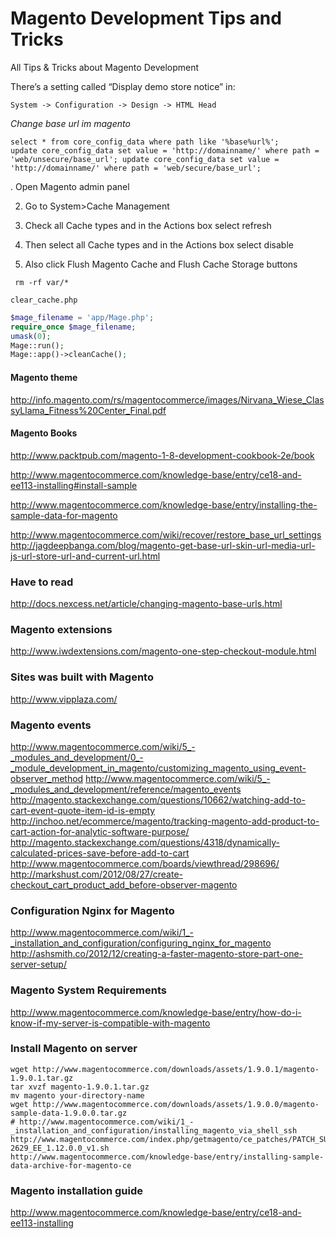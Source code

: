Magento Development Tips and Tricks
===================

All Tips &amp; Tricks about Magento Development

There’s a setting called “Display demo store notice” in: 
```
System -> Configuration -> Design -> HTML Head 
```

*Change base url im magento*
```
select * from core_config_data where path like '%base%url%';
update core_config_data set value = 'http://domainname/' where path = 'web/unsecure/base_url'; update core_config_data set value = 'http://domainname/' where path = 'web/secure/base_url';
```

. Open Magento admin panel

2. Go to System>Cache Management

3. Check all Cache types and in the Actions box select refresh

4. Then select all Cache types and in the Actions box select disable

5. Also click Flush Magento Cache and Flush Cache Storage buttons

```
 rm -rf var/* 
```

```
clear_cache.php
```

```php
$mage_filename = 'app/Mage.php';
require_once $mage_filename;
umask(0);
Mage::run();
Mage::app()->cleanCache();
```


#### Magento theme
http://info.magento.com/rs/magentocommerce/images/Nirvana_Wiese_ClassyLlama_Fitness%20Center_Final.pdf

#### Magento Books
http://www.packtpub.com/magento-1-8-development-cookbook-2e/book

http://www.magentocommerce.com/knowledge-base/entry/ce18-and-ee113-installing#install-sample

http://www.magentocommerce.com/knowledge-base/entry/installing-the-sample-data-for-magento

http://www.magentocommerce.com/wiki/recover/restore_base_url_settings
http://jagdeepbanga.com/blog/magento-get-base-url-skin-url-media-url-js-url-store-url-and-current-url.html

### Have to read
http://docs.nexcess.net/article/changing-magento-base-urls.html
### Magento extensions
http://www.iwdextensions.com/magento-one-step-checkout-module.html
### Sites was built with Magento
http://www.vipplaza.com/


### Magento events
http://www.magentocommerce.com/wiki/5_-_modules_and_development/0_-_module_development_in_magento/customizing_magento_using_event-observer_method
http://www.magentocommerce.com/wiki/5_-_modules_and_development/reference/magento_events
http://magento.stackexchange.com/questions/10662/watching-add-to-cart-event-quote-item-id-is-empty
http://inchoo.net/ecommerce/magento/tracking-magento-add-product-to-cart-action-for-analytic-software-purpose/
http://magento.stackexchange.com/questions/4318/dynamically-calculated-prices-save-before-add-to-cart
http://www.magentocommerce.com/boards/viewthread/298696/
http://markshust.com/2012/08/27/create-checkout_cart_product_add_before-observer-magento

### Configuration Nginx for Magento
http://www.magentocommerce.com/wiki/1_-_installation_and_configuration/configuring_nginx_for_magento
http://ashsmith.co/2012/12/creating-a-faster-magento-store-part-one-server-setup/
### Magento System Requirements
http://www.magentocommerce.com/knowledge-base/entry/how-do-i-know-if-my-server-is-compatible-with-magento

### Install Magento on server
```
wget http://www.magentocommerce.com/downloads/assets/1.9.0.1/magento-1.9.0.1.tar.gz
tar xvzf magento-1.9.0.1.tar.gz
mv magento your-directory-name
wget http://www.magentocommerce.com/downloads/assets/1.9.0.0/magento-sample-data-1.9.0.0.tar.gz
# http://www.magentocommerce.com/wiki/1_-_installation_and_configuration/installing_magento_via_shell_ssh
http://www.magentocommerce.com/index.php/getmagento/ce_patches/PATCH_SUPEE-2629_EE_1.12.0.0_v1.sh
http://www.magentocommerce.com/knowledge-base/entry/installing-sample-data-archive-for-magento-ce
```
### Magento installation guide
http://www.magentocommerce.com/knowledge-base/entry/ce18-and-ee113-installing
